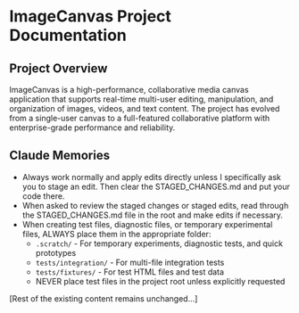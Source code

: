 # ImageCanvas Project Documentation

## Project Overview

ImageCanvas is a high-performance, collaborative media canvas application that supports real-time multi-user editing, manipulation, and organization of images, videos, and text content. The project has evolved from a single-user canvas to a full-featured collaborative platform with enterprise-grade performance and reliability.

## Claude Memories

- Always work normally and apply edits directly unless I specifically ask you to stage an edit. Then clear the STAGED_CHANGES.md and put your code there.
- When asked to review the staged changes or staged edits, read through the STAGED_CHANGES.md file in the root and make edits if necessary.
- When creating test files, diagnostic files, or temporary experimental files, ALWAYS place them in the appropriate folder:
  - `.scratch/` - For temporary experiments, diagnostic tests, and quick prototypes
  - `tests/integration/` - For multi-file integration tests
  - `tests/fixtures/` - For test HTML files and test data
  - NEVER place test files in the project root unless explicitly requested

[Rest of the existing content remains unchanged...]